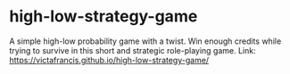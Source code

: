 # high-low-strategy-game
A simple high-low probability game with a twist. Win enough credits while trying to survive in this short and strategic role-playing game.
Link: https://victafrancis.github.io/high-low-strategy-game/
